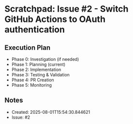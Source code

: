 # Scratchpad: Issue #2 - Switch GitHub Actions to OAuth authentication

## Execution Plan
- Phase 0: Investigation (if needed)
- Phase 1: Planning (current)
- Phase 2: Implementation
- Phase 3: Testing & Validation
- Phase 4: PR Creation
- Phase 5: Monitoring

## Notes
- Created: 2025-08-01T15:54:30.844621
- Issue: #2
